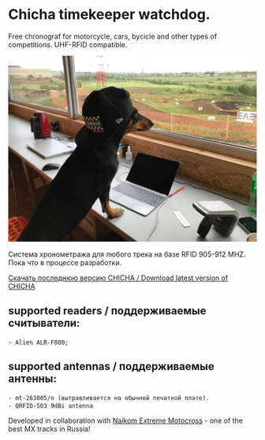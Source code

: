 # Chicha timekeeper watchdog. 

Free chronograf for motorcycle, cars, bycicle and other types of competitions. UHF-RFID compatible. 

<img src="https://raw.githubusercontent.com/matveynator/chicha/main/chicha.jpg" width="600">

Cистема хронометража для любого трека на базе RFID 905-912 MHZ.  Пока что в процессе разработки.

[Скачать последнюю версию CHICHA / Download latest version of CHICHA](http://files.matveynator.ru/chicha/)


##  supported readers / поддерживаемые считыватели: 

```
- Alien ALR-F800;
```

## supported antennas / поддерживаемые антенны:

```
- mt-263005/n (вытравливается на обычной печатной плате).
- QRFID-503 9dBi antenna
```

Developed in collaboration with [Naikom Extreme Motocross](http://naikomextreme.ru) - one of the best MX tracks in Russia! 
